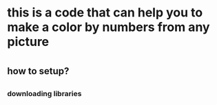 <h1> this is a code that can help you to make a color by numbers from any picture <h1>

<h2> how to setup? <h2>

<h3> downloading libraries <h3>

